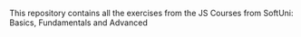 This repository contains all the exercises from the JS Courses from SoftUni:
Basics, Fundamentals and Advanced
